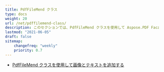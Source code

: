 ```yaml
---
title: PdfFileMend クラス
type: docs
weight: 20
url: /net/pdffilemend-class/
description: このセクションでは、PdfFileMend クラスを使用して Aspose.PDF Facades を操作する方法を説明します。
lastmod: "2021-06-05"
draft: false
sitemap:
    changefreq: "weekly"
    priority: 0.7
---
```


- [PdfFileMend クラスを使用して画像とテキストを追加する](/pdf/net/adding-images-and-text-using-pdffilemend-class/)